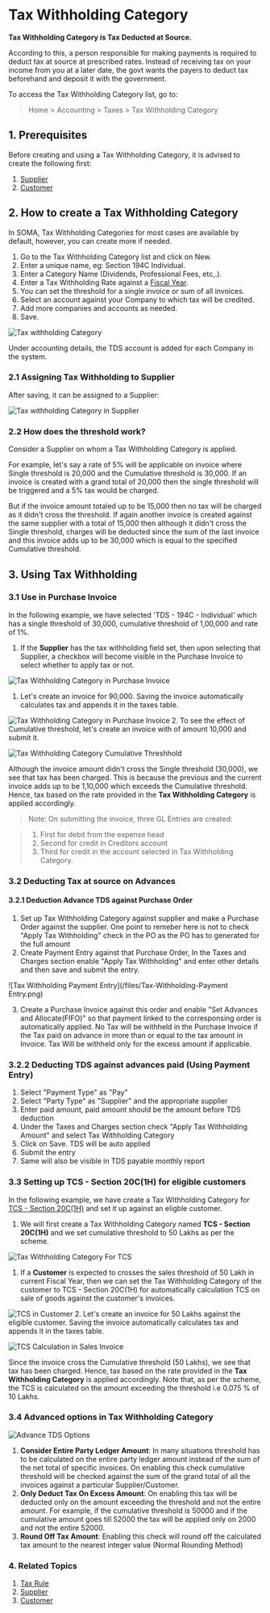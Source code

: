 
# Tax Withholding Category


**Tax Withholding Category is Tax Deducted at Source.**


According to this, a person responsible for making payments is required to deduct tax at source at prescribed rates. Instead of receiving tax on your income from you at a later date, the govt wants the payers to deduct tax beforehand and deposit it with the government.


To access the Tax Withholding Category list, go to:



> 
> Home > Accounting > Taxes > Tax Withholding Category
> 
> 
> 


## 1. Prerequisites


Before creating and using a Tax Withholding Category, it is advised to create the following first:


1. [Supplier](/docs/en/buying/supplier)
2. [Customer](/docs/en/CRM/customer)


## 2. How to create a Tax Withholding Category


In SOMA, Tax Withholding Categories for most cases are available by default, however, you can create more if needed.


1. Go to the Tax Withholding Category list and click on New.
2. Enter a unique name, eg: Section 194C Individual.
3. Enter a Category Name (Dividends, Professional Fees, etc,.).
4. Enter a Tax Withholding Rate against a [Fiscal Year](/docs/en/accounts/fiscal-year).
5. You can set the threshold for a single invoice or sum of all invoices.
6. Select an account against your Company to which tax will be credited.
7. Add more companies and accounts as needed.
8. Save.


![Tax withholding Category](/files/tax-withholding-category.png)


Under accounting details, the TDS account is added for each Company in the system.


### 2.1 Assigning Tax Withholding to Supplier


After saving, it can be assigned to a Supplier:


![Tax withholding Category in Supplier](/files/tax-withholding-category-in-supplier.png)


### 2.2 How does the threshold work?


Consider a Supplier on whom a Tax Withholding Category is applied.


For example, let's say a rate of 5% will be applicable on invoice where Single threshold is 20,000 and the Cumulative threshold is 30,000. If an invoice is created with a grand total of 20,000 then the single threshold will be triggered and a 5% tax would be charged.


But if the invoice amount totaled up to be 15,000 then no tax will be charged as it didn't cross the threshold. If again another invoice is created against the same supplier with a total of 15,000 then although it didn't cross the Single threshold, charges will be deducted since the sum of the last invoice and this invoice adds up to be 30,000 which is equal to the specified Cumulative threshold.


## 3. Using Tax Withholding


### 3.1 Use in Purchase Invoice


In the following example, we have selected 'TDS - 194C - Individual' which has a single threshold of 30,000, cumulative threshold of 1,00,000 and rate of 1%.


1. If the **Supplier** has the tax withholding field set, then upon selecting that Supplier, a checkbox will become visible in the Purchase Invoice to select whether to apply tax or not.


![Tax Withholding Category in Purchase Invoice](/files/tax-withholding-category-in-purchase-invoice.png)


1. Let's create an invoice for 90,000. Saving the invoice automatically calculates tax and appends it in the taxes table.


![Tax Withholding Category in Purchase Invoice](/files/withheld-tax-calculation-in-purchase-invoice.png)
2. To see the effect of Cumulative threshold, let's create an invoice with of amount 10,000 and submit it.


![Tax Withholding Category Cumulative Threshhold](/files/tax-withholding-category-cumulative-threshold.png)


Although the invoice amount didn't cross the Single threshold (30,000), we see that tax has been charged. This is because the previous and the current invoice adds up to be 1,10,000 which exceeds the Cumulative threshold. Hence, tax based on the rate provided in the **Tax Withholding Category** is applied accordingly.



> 
> Note: On submitting the invoice, three GL Entries are created:
> 
> 
> 



> 
> 1. First for debit from the expense head
> 2. Second for credit in Creditors account
> 3. Third for credit in the account selected in Tax Withholding Category.
> 
> 
> 


### 3.2 Deducting Tax at source on Advances


#### 3.2.1 Deduction Advance TDS against Purchase Order


1. Set up Tax Withholding Category against supplier and make a Purchase Order against the supplier. One point to remeber here is not to check "Apply Tax Withholding" check in the PO as the PO has to generated for the full amount
2. Create Payment Entry against that Purchase Order, In the Taxes and Charges section enable "Apply Tax Withholding" and enter other details and then save and submit the entry.


![Tax Withholding Payment Entry](/files/Tax-Withholding-Payment Entry.png)


3. Create a Purchase Invoice against this order and enable "Set Advances and Allocate(FIFO)" so that payment linked to the corresponsing order is automatically applied. No Tax will be withheld in the Purchase Invoice if the Tax paid on advance in more than or equal to the tax amount in Invoice. Tax Will be withheld only for the excess amount if applicable.


### 3.2.2 Deducting TDS against advances paid (Using Payment Entry)


1. Select "Payment Type" as "Pay"
2. Select "Party Type" as "Supplier" and the appropriate supplier
3. Enter paid amount, paid amount should be the amount before TDS deduction
4. Under the Taxes and Charges section check "Apply Tax Withholding Amount" and select Tax Withholding Category
5. Click on Save. TDS will be auto applied
6. Submit the entry
7. Same will also be visible in TDS payable monthly report


### 3.3 Setting up TCS - Section 20C(1H) for eligible customers


In the following example, we have create a Tax Withholding Category for [TCS - Section 20C(1H)](https://taxguru.in/income-tax/faqs-tcs-sales-goods-section-206c1h.html) and set it up against an eligble customer.


1. We will first create a Tax Withholding Category named **TCS - Section 20C(1H)** and we set cumulative threshold to 50 Lakhs as per the scheme.


![Tax Withholding Category For TCS](/files/tax-withholding-category-for-tcs.png)


1. If a **Customer** is expected to crosses the sales threshold of 50 Lakh in current Fiscal Year, then we can set the Tax Withholding Category of the customer to TCS - Section 20C(1H) for automatically calculation TCS on sale of goods against the customer's invoices.


![TCS in Customer](/files/tcs-eligible-customer.png)
2. Let's create an invoice for 50 Lakhs against the eligible customer. Saving the invoice automatically calculates tax and appends it in the taxes table.


![TCS Calculation in Sales Invoice](/files/tcs-invoice.png)


Since the invoice cross the Cumulative threshold (50 Lakhs), we see that tax has been charged. Hence, tax based on the rate provided in the **Tax Withholding Category** is applied accordingly. Note that, as per the scheme, the TCS is calculated on the amount exceeding the threshold i.e 0.075 % of 10 Lakhs.


### 3.4 Advanced options in Tax Withholding Category


![Advance TDS Options](/files/tds-advance-options.png)


1. **Consider Entire Party Ledger Amount**: In many situations threshold has to be calculated on the entire party ledger amount instead of the sum of the net total of specific invoices. On enabling this check cumulative threshold will be checked against the sum of the grand total of all the invoices against a particular Supplier/Customer.
2. **Only Deduct Tax On Excess Amount**: On enabling this tax will be deducted only on the amount exceeding the threshold and not the entire amount. For example, if the cumulative threshold is 50000 and if the cumulative amount goes till 52000 the tax will be applied only on 2000 and not the entire 52000.
3. **Round Off Tax Amount**: Enabling this check will round off the calculated tax amount to the nearest integer value (Normal Rounding Method)


### 4. Related Topics


1. [Tax Rule](/docs/en/accounts/tax-rule)
2. [Supplier](/docs/en/buying/supplier)
3. [Customer](/docs/en/CRM/customer)


